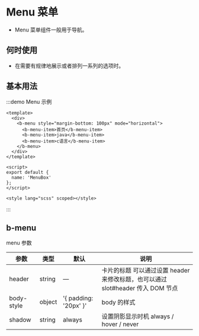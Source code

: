 <!--
 * @Author: xuepeng184 1831919639@qq.com
 * @Date: 2023-01-28 22:34:00
 * @LastEditors: xuepeng184 1831919639@qq.com
 * @LastEditTime: 2023-01-29 16:30:18
 * @FilePath: \bbui\packages\bb-ui\docs\components\menu\menu.md
 * @Description: 这是默认设置,请设置`customMade`, 打开koroFileHeader查看配置 进行设置: https://github.com/OBKoro1/koro1FileHeader/wiki/%E9%85%8D%E7%BD%AE
-->

# Menu 菜单

- Menu 菜单组件一般用于导航。

## 何时使用

- 在需要有规律地展示或者排列一系列的选项时。

## 基本用法

:::demo Menu 示例

```vue
<template>
  <div>
    <b-menu style="margin-bottom: 100px" mode="horizontal">
      <b-menu-item>首页</b-menu-item>
      <b-menu-item>java</b-menu-item>
      <b-menu-item>c语言</b-menu-item>
    </b-menu>
  </div>
</template>

<script>
export default {
  name: 'MenuBox'
};
</script>

<style lang="scss" scoped></style>
```

:::

## b-menu

menu 参数

| 参数       | 类型   | 默认                  | 说明                                                                            |
| ---------- | ------ | --------------------- | ------------------------------------------------------------------------------- |
| header     | string | —                     | 卡片的标题 可以通过设置 header 来修改标题，也可以通过 slot#header 传入 DOM 节点 |
| body-style | object | '{ padding: '20px' }' | body 的样式                                                                     |
| shadow     | string | always                | 设置阴影显示时机 always / hover / never                                         |
